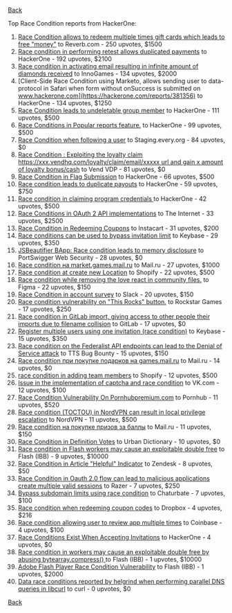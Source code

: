 [Back](../README.md)

Top Race Condition reports from HackerOne:

1. [Race Condition allows to redeem multiple times gift cards which leads to free "money"](https://hackerone.com/reports/759247) to Reverb.com - 250 upvotes, $1500
2. [Race condition in performing retest allows duplicated payments](https://hackerone.com/reports/429026) to HackerOne - 192 upvotes, $2100
3. [Race condition in activating email resulting in infinite amount of diamonds received](https://hackerone.com/reports/509629) to InnoGames - 134 upvotes, $2000
4. [Client-Side Race Condition using Marketo, allows sending user to data-protocol in Safari when form without onSuccess is submitted on www.hackerone.com](https://hackerone.com/reports/381356) to HackerOne - 134 upvotes, $1250
5. [Race Condition leads to undeletable group member](https://hackerone.com/reports/604534) to HackerOne - 111 upvotes, $500
6. [Race Conditions in Popular reports feature.](https://hackerone.com/reports/146845) to HackerOne - 99 upvotes, $500
7. [Race Condition when following a user](https://hackerone.com/reports/927384) to Staging.every.org - 84 upvotes, $0
8. [Race Condition : Exploiting the loyalty claim https://xxx.vendhq.com/loyalty/claim/email/xxxxx url and gain x amount of loyalty bonus/cash](https://hackerone.com/reports/331940) to Vend VDP - 81 upvotes, $0
9. [Race Condition in Flag Submission](https://hackerone.com/reports/454949) to HackerOne - 66 upvotes, $500
10. [Race condition leads to duplicate payouts](https://hackerone.com/reports/220445) to HackerOne - 59 upvotes, $750
11. [Race condition in claiming program credentials ](https://hackerone.com/reports/488985) to HackerOne - 42 upvotes, $500
12. [Race Conditions in OAuth 2 API implementations](https://hackerone.com/reports/55140) to The Internet - 33 upvotes, $2500
13. [Race Condition in Redeeming Coupons](https://hackerone.com/reports/157996) to Instacart - 31 upvotes, $200
14. [Race conditions can be used to bypass invitation limit](https://hackerone.com/reports/115007) to Keybase - 29 upvotes, $350
15. [JSBeautifier BApp: Race condition leads to memory disclosure](https://hackerone.com/reports/187134) to PortSwigger Web Security - 28 upvotes, $0
16. [Race condition на market.games.mail.ru](https://hackerone.com/reports/317557) to Mail.ru - 27 upvotes, $1000
17. [Race condition at create new Location](https://hackerone.com/reports/413759) to Shopify - 22 upvotes, $500
18. [Race condition while removing the love react in community files.](https://hackerone.com/reports/996141) to Figma - 22 upvotes, $150
19. [Race Condition in account survey](https://hackerone.com/reports/165570) to Slack - 20 upvotes, $150
20. [Race condition vulnerability on "This Rocks" button.](https://hackerone.com/reports/474021) to Rockstar Games - 17 upvotes, $250
21. [Race condition in GitLab import, giving access to other people their imports due to filename collision](https://hackerone.com/reports/214028) to GitLab - 17 upvotes, $0
22. [Register multiple users using one invitation (race condition)](https://hackerone.com/reports/148609) to Keybase - 15 upvotes, $350
23. [Race condition on the Federalist API endpoints can lead to the Denial of Service attack](https://hackerone.com/reports/249319) to TTS Bug Bounty - 15 upvotes, $150
24. [Race condition при покупке подарков на games.mail.ru](https://hackerone.com/reports/685432) to Mail.ru - 14 upvotes, $0
25. [race condition in adding team members](https://hackerone.com/reports/176127) to Shopify - 12 upvotes, $500
26. [Issue in the implementation of captcha and race condition](https://hackerone.com/reports/67562) to VK.com - 12 upvotes, $100
27. [Race Condition Vulnerability On Pornhubpremium.com](https://hackerone.com/reports/183624) to Pornhub - 11 upvotes, $520
28. [Race condition (TOCTOU) in NordVPN can result in local privilege escalation](https://hackerone.com/reports/768110) to NordVPN - 11 upvotes, $500
29. [Race condition на покупке призов за баллы](https://hackerone.com/reports/700833) to Mail.ru - 11 upvotes, $150
30. [Race Condition in Definition Votes](https://hackerone.com/reports/152717) to Urban Dictionary - 10 upvotes, $0
31. [Race condition in Flash workers may cause an exploitabl​e double free](https://hackerone.com/reports/37240) to Flash (IBB) - 9 upvotes, $10000
32. [Race Condition in Article "Helpful" Indicator](https://hackerone.com/reports/109485) to Zendesk - 8 upvotes, $50
33. [Race Condition in Oauth 2.0 flow can lead to malicious applications create multiple valid sessions](https://hackerone.com/reports/699112) to Razer - 7 upvotes, $250
34. [Bypass subdomain limits using race condition](https://hackerone.com/reports/395351) to Chaturbate - 7 upvotes, $100
35. [Race condition when redeeming coupon codes](https://hackerone.com/reports/59179) to Dropbox - 4 upvotes, $216
36. [Race condition allowing user to review app multiple times](https://hackerone.com/reports/106360) to Coinbase - 4 upvotes, $100
37. [Race Conditions Exist When Accepting Invitations](https://hackerone.com/reports/119354) to HackerOne - 4 upvotes, $0
38. [Race condition in workers may cause an exploitable double free by abusing bytearray.compress()  ](https://hackerone.com/reports/47227) to Flash (IBB) - 1 upvotes, $10000
39. [Adobe Flash Player Race Condition Vulnerability](https://hackerone.com/reports/119657) to Flash (IBB) - 1 upvotes, $2000
40. [Data race conditions reported by helgrind when performing parallel DNS queries in libcurl](https://hackerone.com/reports/1019457) to curl - 0 upvotes, $0


[Back](../README.md)